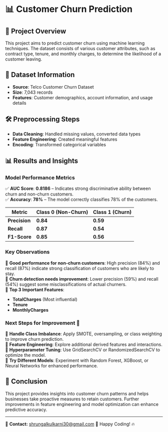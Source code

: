 # 📊 Customer Churn Prediction

## 🚀 Project Overview
This project aims to predict customer churn using machine learning techniques. The dataset consists of various customer attributes, such as contract type, tenure, and monthly charges, to determine the likelihood of a customer leaving.

## 📂 Dataset Information
- **Source**: Telco Customer Churn Dataset
- **Size**: 7,043 records
- **Features**: Customer demographics, account information, and usage details

## 🛠️ Preprocessing Steps
- **Data Cleaning**: Handled missing values, converted data types
- **Feature Engineering**: Created meaningful features
- **Encoding**: Transformed categorical variables

## 📊 **Results and Insights**  

### **Model Performance Metrics**  
✅ **AUC Score**: **0.8186** – Indicates strong discriminative ability between churn and non-churn customers.  
✅ **Accuracy**: **78%** – The model correctly classifies 78% of the customers.  

| Metric          | Class 0 (Non-Churn) | Class 1 (Churn) |
|----------------|--------------------|----------------|
| **Precision**  | **0.84**            | **0.59**       |
| **Recall**     | **0.87**            | **0.54**       |
| **F1-Score**   | **0.85**            | **0.56**       |

### **Key Observations**  
📌 **Good performance for non-churn customers**: High precision (84%) and recall (87%) indicate strong classification of customers who are likely to stay.  
📌 **Churn detection needs improvement**: Lower precision (59%) and recall (54%) suggest some misclassifications of actual churners.  
📌 **Top 3 Important Features**:  
   - **TotalCharges** (Most influential)  
   - **Tenure**  
   - **MonthlyCharges**  

### **Next Steps for Improvement** 🚀  
🔹 **Handle Class Imbalance**: Apply SMOTE, oversampling, or class weighting to improve churn prediction.  
🔹 **Feature Engineering**: Explore additional derived features and interactions.  
🔹 **Hyperparameter Tuning**: Use GridSearchCV or RandomizedSearchCV to optimize the model.  
🔹 **Try Different Models**: Experiment with Random Forest, XGBoost, or Neural Networks for enhanced performance.  

## 📌 Conclusion
This project provides insights into customer churn patterns and helps businesses take proactive measures to retain customers. Further improvements in feature engineering and model optimization can enhance predictive accuracy.

---

📧 **Contact:** [shrungalkulkarni30@gmail.com](mailto:shrungalkulkarni30@gmail.com)
🚀 Happy Coding! 🔥
